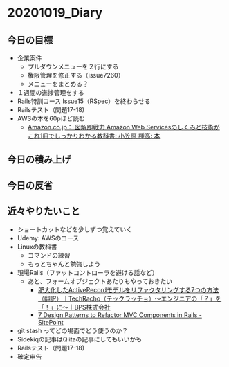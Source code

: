 # 20201019_Diary

## 今日の目標

- 企業案件
  - プルダウンメニューを２行にする
  - 権限管理を修正する（issue7260）
  - メニューをまとめる？
- １週間の進捗管理をする
- Rails特訓コース Issue15（RSpec）を終わらせる
- Railsテスト（問題17-18)
- AWSの本を60pほど読む
  - [Amazon\.co\.jp： 図解即戦力 Amazon Web Servicesのしくみと技術がこれ1冊でしっかりわかる教科書: 小笠原 種高: 本](https://www.amazon.co.jp/dp/4297108895?tag=note0e2a-22&linkCode=ogi&th=1&psc=1)

## 今日の積み上げ

## 今日の反省

## 近々やりたいこと

- ショートカットなどを少しずつ覚えていく
- Udemy: AWSのコース
- Linuxの教科書
  - コマンドの練習
  - もっとちゃんと勉強しよう
- 現場Rails（ファットコントローラを避ける話など）
  - あと、フォームオブジェクトあたりもやっておきたい
    - [肥大化したActiveRecordモデルをリファクタリングする7つの方法（翻訳）｜TechRacho（テックラッチョ）〜エンジニアの「？」を「！」に〜｜BPS株式会社](https://techracho.bpsinc.jp/hachi8833/2013_11_19/14738)
    - [7 Design Patterns to Refactor MVC Components in Rails \- SitePoint](https://www.sitepoint.com/7-design-patterns-to-refactor-mvc-components-in-rails/)
- git stash ってどの場面でどう使うのか？
- Sidekiqの記事はQiitaの記事にしてもいいかも
- Railsテスト（問題17-18)
- 確定申告
